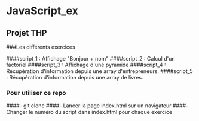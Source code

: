 # JavaScript_ex

## Projet THP

###Les différents exercices 

####script_1 : Affichage "Bonjour + nom"
####script_2 : Calcul d'un factoriel
####script_3 : Affichage d'une pyramide
####script_4 : Récupération d'information depuis une array d'entrepreneurs.
####script_5 : Récupération d'information depuis une array de livres.


### Pour utiliser ce repo

####- git clone
####- Lancer la page index.html sur un navigateur
####- Changer le numéro du script dans index.html pour chaque exercice
